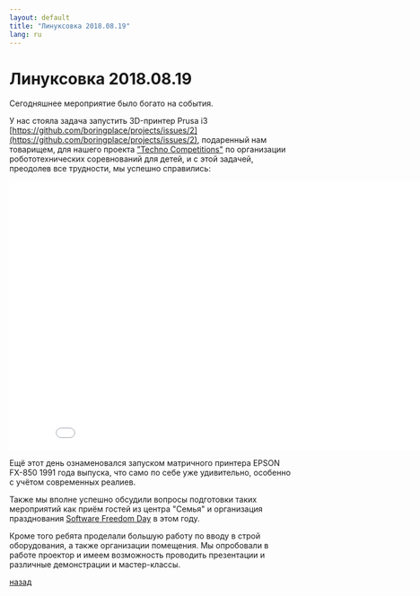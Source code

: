 ```yaml
---
layout: default
title: "Линуксовка 2018.08.19"
lang: ru
---
```


# [](#header-1) Линуксовка 2018.08.19

Сегодняшнее мероприятие было богато на события.

У нас стояла задача запустить 3D-принтер Prusa i3
[https://github.com/boringplace/projects/issues/2](https://github.com/boringplace/projects/issues/2),
подаренный нам товарищем, для нашего проекта
["Techno Competitions"](https://github.com/orgs/boringplace/projects/3)
по организации робототехнических соревнований для детей, и с этой
задачей, преодолев все трудности, мы успешно справились:
<iframe
	src="//vk.com/video_ext.php?oid=2989346&id=456239153&hash=698b4cda45fc9f92&hd=2"
	width="853"
	height="480"
	frameborder="0"
	allowfullscreen>
</iframe>

Ещё этот день ознаменовался запуском матричного принтера EPSON FX-850
1991 года выпуска, что само по себе уже удивительно, особенно с учётом
современных реалиев.

Также мы вполне успешно обсудили вопросы подготовки таких мероприятий
как приём гостей из центра "Семья" и организация празднования
[Software Freedom Day](http://wiki.softwarefreedomday.org/2018/Russia/Saratov/SarLUG)
в этом году.

Кроме того ребята проделали большую работу по вводу в строй оборудования,
а также организации помещения. Мы опробовали в работе проектор и имеем
возможность проводить презентации и различные демонстрации и
мастер-классы.

[назад](../events/)

